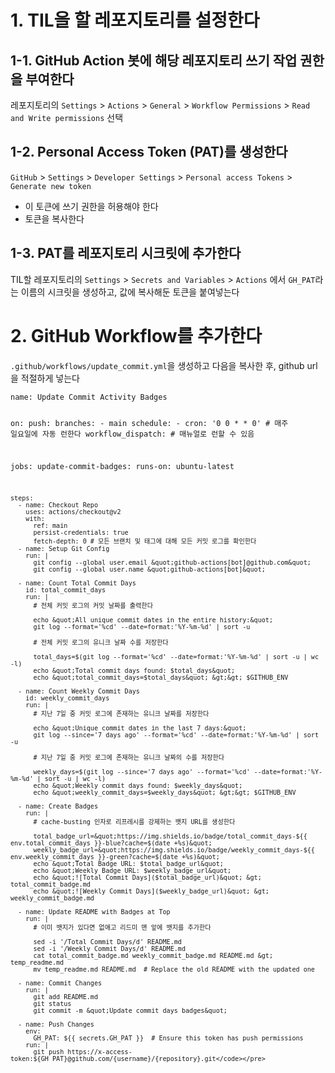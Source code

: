 <h1 id="1-til을-할-레포지토리를-설정한다">1. TIL을 할 레포지토리를 설정한다</h1>
<h2 id="1-1-github-action-봇에-해당-레포지토리-쓰기-작업-권한을-부여한다">1-1. GitHub Action 봇에 해당 레포지토리 쓰기 작업 권한을 부여한다</h2>
<p>레포지토리의 <code>Settings</code> &gt; <code>Actions</code> &gt; <code>General</code> &gt; <code>Workflow Permissions</code> &gt; <code>Read and Write permissions</code> 선택</p>
<h2 id="1-2-personal-access-token-pat를-생성한다">1-2. Personal Access Token (PAT)를 생성한다</h2>
<p><code>GitHub</code> &gt; <code>Settings</code> &gt; <code>Developer Settings</code> &gt; <code>Personal access Tokens</code> &gt; <code>Generate new token</code></p>
<ul>
<li>이 토큰에 쓰기 권한을 허용해야 한다</li>
<li>토큰을 복사한다</li>
</ul>
<h2 id="1-3-pat를-레포지토리-시크릿에-추가한다">1-3. PAT를 레포지토리 시크릿에 추가한다</h2>
<p>TIL할 레포지토리의 <code>Settings</code> &gt; <code>Secrets and Variables</code> &gt; <code>Actions</code> 에서 <code>GH_PAT</code>라는 이름의 시크릿을 생성하고, 값에 복사해둔 토큰을 붙여넣는다</p>
<h1 id="2-github-workflow를-추가한다">2. GitHub Workflow를 추가한다</h1>
<p><code>.github/workflows/update_commit.yml</code>을 생성하고 다음을 복사한 후, github url을 적절하게 넣는다</p>
<pre><code class="language-yml">name: Update Commit Activity Badges

on:
  push:
    branches:
      - main
  schedule:
    - cron: '0 0 * * 0'  # 매주 일요일에 자동 런한다
  workflow_dispatch:  # 매뉴얼로 런할 수 있음

jobs:
  update-commit-badges:
    runs-on: ubuntu-latest

    steps:
      - name: Checkout Repo
        uses: actions/checkout@v2
        with:
          ref: main  
          persist-credentials: true  
          fetch-depth: 0 # 모든 브랜치 및 태그에 대해 모든 커밋 로그를 확인한다
      - name: Setup Git Config
        run: |
          git config --global user.email &quot;github-actions[bot]@github.com&quot;
          git config --global user.name &quot;github-actions[bot]&quot;

      - name: Count Total Commit Days
        id: total_commit_days
        run: |
          # 전체 커밋 로그의 커밋 날짜를 출력한다

          echo &quot;All unique commit dates in the entire history:&quot;
          git log --format='%cd' --date=format:'%Y-%m-%d' | sort -u

          # 전체 커밋 로그의 유니크 날짜 수를 저장한다

          total_days=$(git log --format='%cd' --date=format:'%Y-%m-%d' | sort -u | wc -l)
          echo &quot;Total commit days found: $total_days&quot;
          echo &quot;total_commit_days=$total_days&quot; &gt;&gt; $GITHUB_ENV

      - name: Count Weekly Commit Days
        id: weekly_commit_days
        run: |
          # 지난 7일 중 커밋 로그에 존재하는 유니크 날짜를 저장한다

          echo &quot;Unique commit dates in the last 7 days:&quot;
          git log --since='7 days ago' --format='%cd' --date=format:'%Y-%m-%d' | sort -u

          # 지난 7일 중 커밋 로그에 존재하는 유니크 날짜의 수를 저장한다

          weekly_days=$(git log --since='7 days ago' --format='%cd' --date=format:'%Y-%m-%d' | sort -u | wc -l)
          echo &quot;Weekly commit days found: $weekly_days&quot;
          echo &quot;weekly_commit_days=$weekly_days&quot; &gt;&gt; $GITHUB_ENV

      - name: Create Badges
        run: |
          # cache-busting 인자로 리프레시를 강제하는 뱃지 URL를 생성한다

          total_badge_url=&quot;https://img.shields.io/badge/total_commit_days-${{ env.total_commit_days }}-blue?cache=$(date +%s)&quot;
          weekly_badge_url=&quot;https://img.shields.io/badge/weekly_commit_days-${{ env.weekly_commit_days }}-green?cache=$(date +%s)&quot;
          echo &quot;Total Badge URL: $total_badge_url&quot;
          echo &quot;Weekly Badge URL: $weekly_badge_url&quot;
          echo &quot;![Total Commit Days]($total_badge_url)&quot; &gt; total_commit_badge.md
          echo &quot;![Weekly Commit Days]($weekly_badge_url)&quot; &gt; weekly_commit_badge.md

      - name: Update README with Badges at Top
        run: |
          # 이미 뱃지가 있다면 없애고 리드미 맨 앞에 뱃지를 추가한다

          sed -i '/Total Commit Days/d' README.md
          sed -i '/Weekly Commit Days/d' README.md
          cat total_commit_badge.md weekly_commit_badge.md README.md &gt; temp_readme.md
          mv temp_readme.md README.md  # Replace the old README with the updated one

      - name: Commit Changes
        run: |
          git add README.md
          git status  
          git commit -m &quot;Update commit days badges&quot;

      - name: Push Changes
        env:
          GH_PAT: ${{ secrets.GH_PAT }}  # Ensure this token has push permissions
        run: |
          git push https://x-access-token:${GH_PAT}@github.com/{username}/{repository}.git</code></pre>